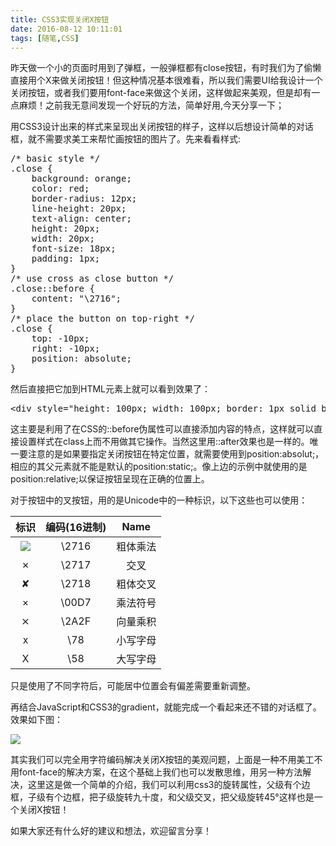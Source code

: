 ```yaml
---
title: CSS3实现关闭X按钮
date: 2016-08-12 10:11:01
tags: [随笔,CSS]
---
```

昨天做一个小的页面时用到了弹框，一般弹框都有close按钮，有时我们为了偷懒直接用个X来做关闭按钮！但这种情况基本很难看，所以我们需要UI给我设计一个关闭按钮，或者我们要用font-face来做这个关闭，这样做起来美观，但是却有一点麻烦！之前我无意间发现一个好玩的方法，简单好用,今天分享一下；

用CSS3设计出来的样式来呈现出关闭按钮的样子，这样以后想设计简单的对话框，就不需要求美工来帮忙画按钮的图片了。先来看看样式:
<pre>
/* basic style */
.close {
    background: orange;
    color: red;
    border-radius: 12px;
    line-height: 20px;
    text-align: center;
    height: 20px;
    width: 20px;
    font-size: 18px;
    padding: 1px;
}
/* use cross as close button */
.close::before {
    content: "\2716";
}
/* place the button on top-right */
.close {
    top: -10px;
    right: -10px;
    position: absolute;
}
</pre>
然后直接把它加到HTML元素上就可以看到效果了：
<pre>
&lt;div style="height: 100px; width: 100px; border: 1px solid black; position: relative;"&gt;<span class="close"></span>&lt;/div&gt;
</pre>
这主要是利用了在CSS的::before伪属性可以直接添加内容的特点，这样就可以直接设置样式在class上而不用做其它操作。当然这里用::after效果也是一样的。唯一要注意的是如果要指定关闭按钮在特定位置，就需要使用到position:absolut;，相应的其父元素就不能是默认的position:static;。像上边的示例中就使用的是position:relative;以保证按钮呈现在正确的位置上。

对于按钮中的叉按钮，用的是Unicode中的一种标识，以下这些也可以使用：

|                    标识                    | 编码(16进制) | Name |
| :--------------------------------------: | :------: | :--: |
| ![](http://oap59rfi2.bkt.clouddn.com/2716.png) |  \2716   | 粗体乘法 |
|                    ✗                     |  \2717   |  交叉  |
|                    ✘                     |  \2718   | 粗体交叉 |
|                    ×                     |  \00D7   | 乘法符号 |
|                    ⨯                     |  \2A2F   | 向量乘积 |
|                    x                     |   \78    | 小写字母 |
|                    X                     |   \58    | 大写字母 |

只是使用了不同字符后，可能居中位置会有偏差需要重新调整。

再结合JavaScript和CSS3的gradient，就能完成一个看起来还不错的对话框了。效果如下图：


![](http://oap59rfi2.bkt.clouddn.com/QQ%E6%88%AA%E5%9B%BE20160812110840.png)

其实我们可以完全用字符编码解决关闭X按钮的美观问题，上面是一种不用美工不用font-face的解决方案，在这个基础上我们也可以发散思维，用另一种方法解决，这里这是做一个简单的介绍，我们可以利用css3的旋转属性，父级有个边框，子级有个边框，把子级旋转九十度，和父级交叉，把父级旋转45°这样也是一个关闭X按钮！

如果大家还有什么好的建议和想法，欢迎留言分享！
